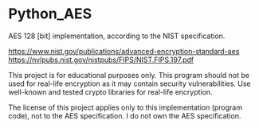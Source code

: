 # Python_AES
AES 128 [bit] implementation,
according to the NIST specification.

https://www.nist.gov/publications/advanced-encryption-standard-aes
https://nvlpubs.nist.gov/nistpubs/FIPS/NIST.FIPS.197.pdf

This project is for educational purposes only.
This program should not be used for real-life encryption as it may contain security vulnerabilities.
Use well-known and tested crypto libraries for real-life encryption.



The license of this project applies only to this implementation (program code), not to the AES specification.
I do not own the AES specification.

